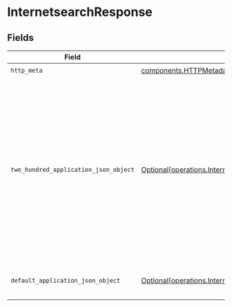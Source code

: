 # InternetsearchResponse


## Fields

| Field                                                                                                                                                                                                                                                                                                                                                                                                                                                                                                                                                                                                                                                  | Type                                                                                                                                                                                                                                                                                                                                                                                                                                                                                                                                                                                                                                                   | Required                                                                                                                                                                                                                                                                                                                                                                                                                                                                                                                                                                                                                                               | Description                                                                                                                                                                                                                                                                                                                                                                                                                                                                                                                                                                                                                                            | Example                                                                                                                                                                                                                                                                                                                                                                                                                                                                                                                                                                                                                                                |
| ------------------------------------------------------------------------------------------------------------------------------------------------------------------------------------------------------------------------------------------------------------------------------------------------------------------------------------------------------------------------------------------------------------------------------------------------------------------------------------------------------------------------------------------------------------------------------------------------------------------------------------------------------ | ------------------------------------------------------------------------------------------------------------------------------------------------------------------------------------------------------------------------------------------------------------------------------------------------------------------------------------------------------------------------------------------------------------------------------------------------------------------------------------------------------------------------------------------------------------------------------------------------------------------------------------------------------ | ------------------------------------------------------------------------------------------------------------------------------------------------------------------------------------------------------------------------------------------------------------------------------------------------------------------------------------------------------------------------------------------------------------------------------------------------------------------------------------------------------------------------------------------------------------------------------------------------------------------------------------------------------ | ------------------------------------------------------------------------------------------------------------------------------------------------------------------------------------------------------------------------------------------------------------------------------------------------------------------------------------------------------------------------------------------------------------------------------------------------------------------------------------------------------------------------------------------------------------------------------------------------------------------------------------------------------ | ------------------------------------------------------------------------------------------------------------------------------------------------------------------------------------------------------------------------------------------------------------------------------------------------------------------------------------------------------------------------------------------------------------------------------------------------------------------------------------------------------------------------------------------------------------------------------------------------------------------------------------------------------ |
| `http_meta`                                                                                                                                                                                                                                                                                                                                                                                                                                                                                                                                                                                                                                            | [components.HTTPMetadata](../../models/components/httpmetadata.md)                                                                                                                                                                                                                                                                                                                                                                                                                                                                                                                                                                                     | :heavy_check_mark:                                                                                                                                                                                                                                                                                                                                                                                                                                                                                                                                                                                                                                     | N/A                                                                                                                                                                                                                                                                                                                                                                                                                                                                                                                                                                                                                                                    |                                                                                                                                                                                                                                                                                                                                                                                                                                                                                                                                                                                                                                                        |
| `two_hundred_application_json_object`                                                                                                                                                                                                                                                                                                                                                                                                                                                                                                                                                                                                                  | [Optional[operations.InternetsearchResponseBody]](../../models/operations/internetsearchresponsebody.md)                                                                                                                                                                                                                                                                                                                                                                                                                                                                                                                                               | :heavy_minus_sign:                                                                                                                                                                                                                                                                                                                                                                                                                                                                                                                                                                                                                                     | Successful operation                                                                                                                                                                                                                                                                                                                                                                                                                                                                                                                                                                                                                                   | {<br/>"results": [<br/>{<br/>"title": "Welcome to Python.org",<br/>"link": "https://www.python.org/",<br/>"summary": "The official home of the Python Programming Language...",<br/>"full_content": "The official home of the Python Programming Language Python Python is a programming..."<br/>},<br/>{<br/>"title": "Python (programming language) - Wikipedia",<br/>"link": "https://en.wikipedia.org/wiki/Python_(programming_language)",<br/>"summary": "Python is an interpreted, high-level, general-purpose programming language...",<br/>"full_content": "Python is an interpreted, high-level, general-purpose programming language..."<br/>}<br/>],<br/>"rules": "Follow the instructions provided."<br/>} |
| `default_application_json_object`                                                                                                                                                                                                                                                                                                                                                                                                                                                                                                                                                                                                                      | [Optional[operations.InternetsearchResponseResponseBody]](../../models/operations/internetsearchresponseresponsebody.md)                                                                                                                                                                                                                                                                                                                                                                                                                                                                                                                               | :heavy_minus_sign:                                                                                                                                                                                                                                                                                                                                                                                                                                                                                                                                                                                                                                     | Error fetching search results                                                                                                                                                                                                                                                                                                                                                                                                                                                                                                                                                                                                                          | {<br/>"error": "Error fetching search results"<br/>}                                                                                                                                                                                                                                                                                                                                                                                                                                                                                                                                                                                                   |